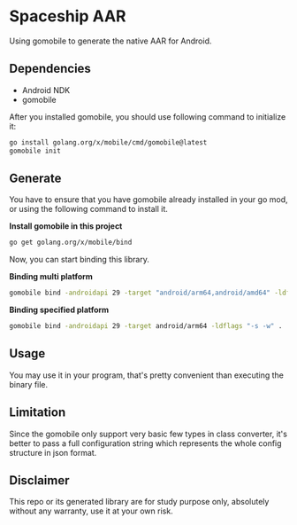 # Spaceship AAR
Using gomobile to generate the native AAR for Android. 

## Dependencies
- Android NDK
- gomobile

After you installed gomobile, you should use following command to initialize it:
```bash
go install golang.org/x/mobile/cmd/gomobile@latest
gomobile init
```

## Generate
You have to ensure that you have gomobile already installed in your go mod, or using the following command to install it.

**Install gomobile in this project**
```bash
go get golang.org/x/mobile/bind
```

Now, you can start binding this library.

**Binding multi platform**
```bash
gomobile bind -androidapi 29 -target "android/arm64,android/amd64" -ldflags "-s -w" .
```

**Binding specified platform**
```bash
gomobile bind -androidapi 29 -target android/arm64 -ldflags "-s -w" .
```

## Usage
You may use it in your program, that's pretty convenient than executing the binary file.
 
## Limitation
Since the gomobile only support very basic few types in class converter, it's better to pass a full configuration string
which represents the whole config structure in json format.

## Disclaimer
This repo or its generated library are for study purpose only, absolutely without any warranty, use it at your own risk.